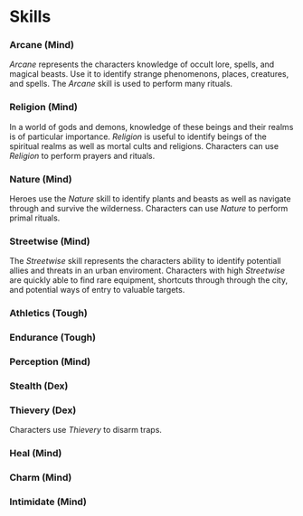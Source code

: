 # Skills

### Arcane (Mind)
*Arcane* represents the characters knowledge of occult lore, spells, and magical beasts.
Use it to identify strange phenomenons, places, creatures, and spells.
The *Arcane* skill is used to perform many rituals.

### Religion (Mind)
In a world of gods and demons, knowledge of these beings and their realms is of particular importance.
*Religion* is useful to identify beings of the spiritual realms as well as mortal cults and religions.
Characters can use *Religion* to perform prayers and rituals.

### Nature (Mind)
Heroes use the *Nature* skill to identify plants and beasts as well as navigate through and survive the wilderness.
Characters can use *Nature* to perform primal rituals.

### Streetwise (Mind)
The *Streetwise* skill represents the characters ability to identify potentiall allies and threats in an urban enviroment.
Characters with high *Streetwise* are quickly able to find rare equipment, shortcuts through through the city, and potential ways of entry to valuable targets.

### Athletics (Tough)
### Endurance (Tough)

### Perception (Mind)
### Stealth (Dex)
### Thievery (Dex)
Characters use *Thievery* to disarm traps.

### Heal (Mind)

### Charm (Mind)
### Intimidate (Mind)
